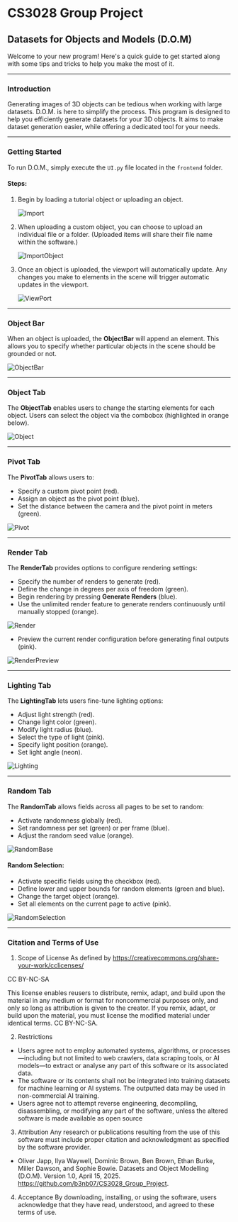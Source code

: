 # CS3028 Group Project

## Datasets for Objects and Models (D.O.M)

Welcome to your new program! Here's a quick guide to get started along with some tips and tricks to help you make the most of it.

---

### Introduction

Generating images of 3D objects can be tedious when working with large datasets. D.O.M. is here to simplify the process. This program is designed to help you efficiently generate datasets for your 3D objects. It aims to make dataset generation easier, while offering a dedicated tool for your needs.

---

### Getting Started

To run D.O.M., simply execute the `UI.py` file located in the `frontend` folder.

#### Steps:
1. Begin by loading a tutorial object or uploading an object.
   
   ![Import](https://github.com/user-attachments/assets/b0347dd6-a998-4835-8b02-1d7f74b0b523)
   
2. When uploading a custom object, you can choose to upload an individual file or a folder. (Uploaded items will share their file name within the software.)
   
   ![ImportObject](https://github.com/user-attachments/assets/9be4bc43-706f-49d1-bba7-b8a18c836b0a)

3. Once an object is uploaded, the viewport will automatically update. Any changes you make to elements in the scene will trigger automatic updates in the viewport.
   
   ![ViewPort](https://github.com/user-attachments/assets/f0d98f25-bd9e-460c-8dc0-ad9af0054891)

---

### Object Bar

When an object is uploaded, the **ObjectBar** will append an element. This allows you to specify whether particular objects in the scene should be grounded or not.

![ObjectBar](https://github.com/user-attachments/assets/231890b4-e054-4261-a474-8c23af543a05)

---

### Object Tab

The **ObjectTab** enables users to change the starting elements for each object. Users can select the object via the combobox (highlighted in orange below).

![Object](https://github.com/user-attachments/assets/72ea49f7-d8d8-4055-b372-562faa2bf6dd)

---

### Pivot Tab

The **PivotTab** allows users to:

- Specify a custom pivot point (red).
- Assign an object as the pivot point (blue).
- Set the distance between the camera and the pivot point in meters (green).

![Pivot](https://github.com/user-attachments/assets/be6fc5f3-f61f-4f1b-9b59-370c0bab6c49)

---

### Render Tab

The **RenderTab** provides options to configure rendering settings:

- Specify the number of renders to generate (red).
- Define the change in degrees per axis of freedom (green).
- Begin rendering by pressing **Generate Renders** (blue).
- Use the unlimited render feature to generate renders continuously until manually stopped (orange).

![Render](https://github.com/user-attachments/assets/f5223a4e-95d6-42d4-a7d6-d8453f2856ee)

- Preview the current render configuration before generating final outputs (pink).

![RenderPreview](https://github.com/user-attachments/assets/33590fe2-8747-425e-a48c-ed89d84268fd)

---

### Lighting Tab

The **LightingTab** lets users fine-tune lighting options:

- Adjust light strength (red).
- Change light color (green).
- Modify light radius (blue).
- Select the type of light (pink).
- Specify light position (orange).
- Set light angle (neon).

![Lighting](https://github.com/user-attachments/assets/bceebf17-a4ea-4607-99c6-cf523cc34593)

---

### Random Tab

The **RandomTab** allows fields across all pages to be set to random:

- Activate randomness globally (red).
- Set randomness per set (green) or per frame (blue).
- Adjust the random seed value (orange).

![RandomBase](https://github.com/user-attachments/assets/d1386ab1-8699-4d6d-b351-3e3f91c4211a)

#### Random Selection:

- Activate specific fields using the checkbox (red).
- Define lower and upper bounds for random elements (green and blue).
- Change the target object (orange).
- Set all elements on the current page to active (pink).

![RandomSelection](https://github.com/user-attachments/assets/31607e0a-3a9e-49d3-8168-c0cf4cac67fe)

---
### Citation and Terms of Use

1. Scope of License
As defined by https://creativecommons.org/share-your-work/cclicenses/

CC BY-NC-SA

This license enables reusers to distribute, remix, adapt, and build upon the material in any medium or format for noncommercial purposes only, and only so long as attribution is given to the creator. If you remix, adapt, or build upon the material, you must license the modified material under identical terms. CC BY-NC-SA.

2. Restrictions
- Users agree not to employ automated systems, algorithms, or processes—including but not limited to web crawlers, data scraping tools, or AI models—to extract or analyse any part of this software or its associated data.
- The software or its contents shall not be integrated into training datasets for machine learning or AI systems. The outputted data may be used in non-commercial AI training.
- Users agree not to attempt reverse engineering, decompiling, disassembling, or modifying any part of the software, unless the altered software is made available as open source

3. Attribution
Any research or publications resulting from the use of this software must include proper citation and acknowledgment as specified by the software provider.

 - Oliver Japp, Ilya Waywell, Dominic Brown, Ben Brown, Ethan Burke, Miller Dawson, and Sophie Bowie. Datasets and Object Modelling (D.O.M). Version 1.0, April 15, 2025. https://github.com/b3nb07/CS3028_Group_Project.

4. Acceptance
By downloading, installing, or using the software, users acknowledge that they have read, understood, and agreed to these terms of use.



